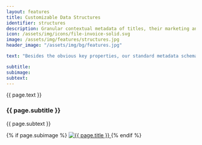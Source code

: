 ```yaml
---
layout: features
title: Customizable Data Structures
identifier: structures
description: Granular contextual metadata of titles, their marketing and auxiliary assets for instant recovery and sharing. 
icon: /assets/img/icons/file-invoice-solid.svg
image: /assets/img/features/structures.jpg
header_image: "/assets/img/bg/features.jpg"

text: "Besides the obvious key properties, our standard metadata schemas allow you to capture a deep degree of detail, such as multiple genre assignments, many-to-one associations of cast and crew, and multi-language layers. However, our architecture also allows for fully custom schemas: Whether you'd like to concentrate on just a handful of key fields or go all-out and capture expansive additional information, we can provide the best structure to capture your data optimally. Of course, you also decide which portion of each title's or asset's metadata is shared with clients and which remains purely internal. We can even provide multiple schemas for you - say, a standard schema plus several schemas matching specific vendor formats."

subtitle: 
subimage: 
subtext: 
---
```


<div class="row">
    <div class="col-md-12">
        <div class="service-details mb-40">
            <p>{{ page.text }}</p>
        </div>
    </div>
</div>
<div class="row">
    <div class="col-xl-6 col-lg-12">
        <div class="service-details mb-40">
            <h3>{{ page.subtitle }}</h3>
            <p>{{ page.subtext }}</p>
        </div>
    </div>
    <div class="col-xl-6 col-lg-12">
        <div class="s-details-img mb-30">
          {% if page.subimage %}
          <a href="{{ page.subimage }}" class="view">
            <img src="{{ page.subimage }}" class="border" alt="{{ page.title }}">  
          </a>
          {% endif %}
        </div>
    </div>
</div>
